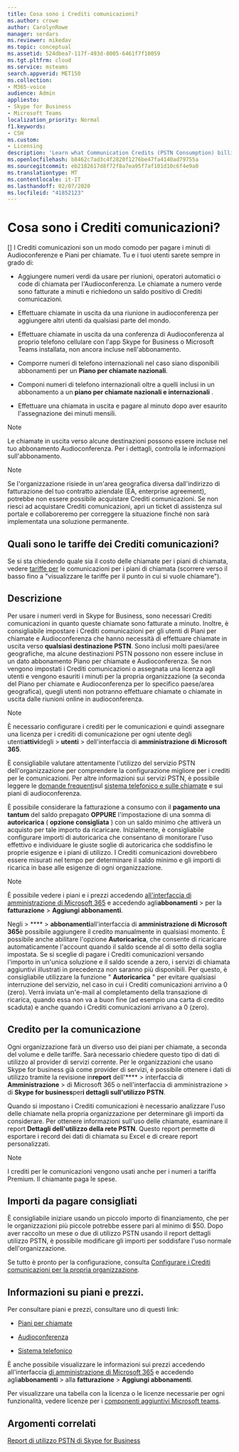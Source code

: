 ```yaml
---
title: Cosa sono i Crediti comunicazioni?
ms.author: crowe
author: CarolynRowe
manager: serdars
ms.reviewer: mikedav
ms.topic: conceptual
ms.assetid: 524dbea7-117f-493d-8005-6461f7f10059
ms.tgt.pltfrm: cloud
ms.service: msteams
search.appverid: MET150
ms.collection:
- M365-voice
audience: Admin
appliesto:
- Skype for Business
- Microsoft Teams
localization_priority: Normal
f1.keywords:
- CSH
ms.custom:
- Licensing
description: 'Learn what Communication Credits (PSTN Consumption) billing, how to find rates, and what services you get. '
ms.openlocfilehash: b8462c7ad3c4f2820f1276be47fa4140ad79755a
ms.sourcegitcommit: eb2182617d8f72f8a7ea95f7af101d10c6f4e9a0
ms.translationtype: MT
ms.contentlocale: it-IT
ms.lasthandoff: 02/07/2020
ms.locfileid: "41852123"
---
```

# <a name="what-are-communications-credits"></a>Cosa sono i Crediti comunicazioni?

[] I Crediti comunicazioni son un modo comodo per pagare i minuti di Audioconferenze e Piani per chiamate. Tu e i tuoi utenti sarete sempre in grado di:
  
- Aggiungere numeri verdi da usare per riunioni, operatori automatici o code di chiamata per l'Audioconferenza. Le chiamate a numero verde sono fatturate a minuti e richiedono un saldo positivo di Crediti comunicazioni.
    
- Effettuare chiamate in uscita da una riunione in audioconferenza per aggiungere altri utenti da qualsiasi parte del mondo.
    
- Effettuare chiamate in uscita da una conferenza di Audioconferenza al proprio telefono cellulare con l'app Skype for Business o Microsoft Teams installata, non ancora incluse nell'abbonamento.
    
- Comporre numeri di telefono internazionali nel caso siano disponibili abbonamenti per un **Piano per chiamate nazionali**.
    
- Componi numeri di telefono internazionali oltre a quelli inclusi in un abbonamento a un **piano per chiamate nazionali e internazionali** .
    
- Effettuare una chiamata in uscita e pagare al minuto dopo aver esaurito l'assegnazione dei minuti mensili.
    
> [!NOTE]
> Le chiamate in uscita verso alcune destinazioni possono essere incluse nel tuo abbonamento Audioconferenza. Per i dettagli, controlla le informazioni sull'abbonamento. 
  
> [!NOTE]
> Se l'organizzazione risiede in un'area geografica diversa dall'indirizzo di fatturazione del tuo contratto aziendale (EA, enterprise agreement), potrebbe non essere possibile acquistare Crediti comunicazioni. Se non riesci ad acquistare Crediti comunicazioni, apri un ticket di assistenza sul portale e collaboreremo per correggere la situazione finché non sarà implementata una soluzione permanente. 
  
## <a name="what-are-the-communications-credits-rates"></a>Quali sono le tariffe dei Crediti comunicazioni?

Se si sta chiedendo quale sia il costo delle chiamate per i piani di chiamata, vedere [tariffe per](https://products.office.com/en-us/microsoft-teams/online-meeting-solutions#Rates) le comunicazioni per i piani di chiamata (scorrere verso il basso fino a "visualizzare le tariffe per il punto in cui si vuole chiamare").
  
## <a name="what-is-it"></a>Descrizione

Per usare i numeri verdi in Skype for Business, sono necessari Crediti comunicazioni in quanto queste chiamate sono fatturate a minuto. Inoltre, è consigliabile impostare i Crediti comunicazioni per gli utenti di Piani per chiamate e Audioconferenza che hanno necessità di effettuare chiamate in uscita verso **qualsiasi destinazione PSTN**. Sono inclusi molti paesi/aree geografiche, ma alcune destinazioni PSTN possono non essere incluse in un dato abbonamento Piano per chiamate e Audioconferenza. Se non vengono impostati i Crediti comunicazioni o assegnata una licenza agli utenti e vengono esauriti i minuti per la propria organizzazione (a seconda del Piano per chiamate e Audioconferenza per lo specifico paese/area geografica), quegli utenti non potranno effettuare chiamate o chiamate in uscita dalle riunioni online in audioconferenza.
  
> [!NOTE]
> È necessario configurare i crediti per le comunicazioni e quindi assegnare una licenza per i crediti di comunicazione per ogni utente degli utenti**attivi**degli > **utenti** > dell'interfaccia di **amministrazione di Microsoft 365**. 
  
È consigliabile valutare attentamente l'utilizzo del servizio PSTN dell'organizzazione per comprendere la configurazione migliore per i crediti per le comunicazioni. Per altre informazioni sui servizi PSTN, è possibile leggere le [domande frequenti](Audio-Conferencing-common-questions.md)sul [sistema telefonico e sulle chiamate](calling-plan-landing-page.md) e sui piani di audioconferenza.
  
È possibile considerare la fatturazione a consumo con il **pagamento una tantum** del saldo prepagato **OPPURE** l'impostazione di una somma di **autoricarica** ( **opzione consigliata** ) con un saldo minimo che attiverà un acquisto per tale importo da ricaricare. Inizialmente, è consigliabile configurare importi di autoricarica che consentano di monitorare l'uso effettivo e individuare le giuste soglie di autoricarica che soddisfino le proprie esigenze e i piani di utilizzo. I Crediti comunicazioni dovrebbero essere misurati nel tempo per determinare il saldo minimo e gli importi di ricarica in base alle esigenze di ogni organizzazione.
  
> [!NOTE]
> È possibile vedere i piani e i prezzi accedendo [all'interfaccia di amministrazione di Microsoft 365](https://portal.office.com/adminportal/home?add=sub&amp;adminportal=1#/catalog) e accedendo agli**abbonamenti** > per la **fatturazione** > **Aggiungi abbonamenti**. 
  
Negli > **** > **abbonamenti**all'interfaccia di **amministrazione di Microsoft 365**è possibile aggiungere il credito manualmente in qualsiasi momento. È possibile anche abilitare l'opzione **Autoricarica**, che consente di ricaricare automaticamente l'account quando il saldo scende al di sotto della soglia impostata. Se si sceglie di pagare i Crediti comunicazioni versando l'importo in un'unica soluzione e il saldo scende a zero, i servizi di chiamata aggiuntivi illustrati in precedenza non saranno più disponibili. Per questo, è consigliabile utilizzare la funzione " **Autoricarica** " per evitare qualsiasi interruzione del servizio, nel caso in cui i Crediti comunicazioni arrivino a 0 (zero). Verrà inviata un'e-mail al completamento della transazione di ricarica, quando essa non va a buon fine (ad esempio una carta di credito scaduta) e anche quando i Crediti comunicazioni arrivano a 0 (zero).
  
## <a name="communications-credits"></a>Credito per la comunicazione

Ogni organizzazione farà un diverso uso dei piani per chiamate, a seconda del volume e delle tariffe. Sarà necessario chiedere questo tipo di dati di utilizzo al provider di servizi corrente. Per le organizzazioni che usano Skype for business già come provider di servizi, è possibile ottenere i dati di utilizzo tramite la revisione in**report** dell'**** > interfaccia di **Amministrazione** > di Microsoft 365 o nell'interfaccia di amministrazione > di **Skype for business**per**i dettagli sull'utilizzo PSTN**.
  
Quando si impostano i Crediti comunicazioni è necessario analizzare l'uso delle chiamate nella propria organizzazione per determinare gli importi da considerare. Per ottenere informazioni sull'uso delle chiamate, esaminare il report **Dettagli dell'utilizzo della rete PSTN**. Questo report permette di esportare i record dei dati di chiamata su Excel e di creare report personalizzati.

> [!NOTE]
> I crediti per le comunicazioni vengono usati anche per i numeri a tariffa Premium. Il chiamante paga le spese.
  
## <a name="recommended-funding-amounts"></a>Importi da pagare consigliati

È consigliabile iniziare usando un piccolo importo di finanziamento, che per le organizzazioni più piccole potrebbe essere pari al minimo di $50. Dopo aver raccolto un mese o due di utilizzo PSTN usando il report dettagli utilizzo PSTN, è possibile modificare gli importi per soddisfare l'uso normale dell'organizzazione.
  
Se tutto è pronto per la configurazione, consulta [Configurare i Crediti comunicazioni per la propria organizzazione](set-up-communications-credits-for-your-organization.md).
  
## <a name="want-to-know-about-plans-and-pricing"></a>Informazioni su piani e prezzi.

Per consultare piani e prezzi, consultare uno di questi link:
  
- [Piani per chiamate](https://go.microsoft.com/fwlink/?linkid=799761)
    
- [Audioconferenza](https://go.microsoft.com/fwlink/?linkid=799762)
    
- [Sistema telefonico](https://go.microsoft.com/fwlink/?linkid=799763 )
    
È anche possibile visualizzare le informazioni sui prezzi accedendo all'interfaccia [di amministrazione di Microsoft 365](https://portal.office.com/adminportal/home?add=sub&amp;adminportal=1#/catalog) e accedendo agli**abbonamenti** > alla **fatturazione** > **Aggiungi abbonamenti**.
  
Per visualizzare una tabella con la licenza o le licenze necessarie per ogni funzionalità, vedere licenze per i [componenti aggiuntivi Microsoft teams](teams-add-on-licensing/microsoft-teams-add-on-licensing.md).
  
## <a name="related-topics"></a>Argomenti correlati
[Report di utilizzo PSTN di Skype for Business](/SkypeForBusiness/skype-for-business-online-reporting/pstn-usage-report)

  
 
